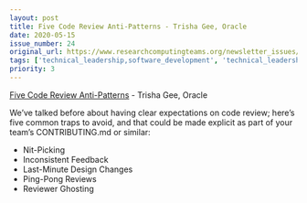 ```yaml
---
layout: post
title: Five Code Review Anti-Patterns - Trisha Gee, Oracle
date: 2020-05-15
issue_number: 24
original_url: https://www.researchcomputingteams.org/newsletter_issues/0024
tags: ['technical_leadership,software_development', 'technical_leadership,code_reviews']
priority: 3
---
```


<!-- markdownlint-disable MD033 -->
<!-- markdownlint-disable MD041 -->
<!-- markdownlint-disable MD049 -->

[Five Code Review Anti-Patterns](https://blogs.oracle.com/javamagazine/five-code-review-antipatterns) - Trisha Gee, Oracle

We’ve talked before about having clear expectations on code review; here’s five common traps to avoid, and that could be made explicit as part of your team’s CONTRIBUTING.md or similar:

- Nit-Picking
- Inconsistent Feedback
- Last-Minute Design Changes
- Ping-Pong Reviews
- Reviewer Ghosting
